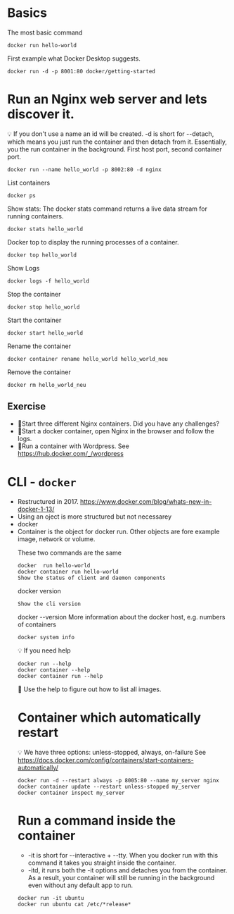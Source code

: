 # Basics
The most basic command
```
docker run hello-world
```

First example what Docker Desktop suggests.
```
docker run -d -p 8001:80 docker/getting-started
 ```

# Run an Nginx web server and lets discover it.
💡 If you don't use a name an id will be created.
 -d is short for --detach, which means you just run the container and then detach from it. Essentially, you the run container in the background.
First host port, second container port. 
```
docker run --name hello_world -p 8002:80 -d nginx
```
List containers
```
docker ps
```
Show stats: The docker stats command returns a live data stream for running containers. 
```
docker stats hello_world
```
Docker top to display the running processes of a container.
```
docker top hello_world 
```
Show Logs
```
docker logs -f hello_world
```
Stop the container
```
docker stop hello_world
```
Start the container
``` 
docker start hello_world
```
Rename the container
```  
docker container rename hello_world hello_world_neu
```
Remove the container
```  
docker rm hello_world_neu
```
## Exercise
* 📝Start three different Nginx containers. Did you have any challenges?
* 📝Start a docker container, open Nginx in the browser and follow the logs.
* 📝Run a container with Wordpress. See https://hub.docker.com/_/wordpress


# CLI - `docker`
* Restructured in 2017. https://www.docker.com/blog/whats-new-in-docker-1-13/
* Using an oject is more structured but not necessarey
* docker <object> <command> <options>
* Container is the object for docker run. Other objects are fore example image, network or volume.

These two commands are the same
``` 
docker  run hello-world
docker container run hello-world
Show the status of client and daemon components
``` 
docker version
```
Show the cli version
``` 
docker --version 
More information about the docker host, e.g. numbers of containers
``` 
docker system info
```
💡 If you need help
``` 
docker run --help
docker container --help
docker container run --help
```
📝 Use the help to figure out how to list all images.

# Container which automatically restart
💡 We have three options: unless-stopped, always, on-failure
See https://docs.docker.com/config/containers/start-containers-automatically/

```
docker run -d --restart always -p 8005:80 --name my_server nginx
docker container update --restart unless-stopped my_server
docker container inspect my_server
```

# Run a command inside the container
* -it is short for --interactive + --tty. When you docker run with this command it takes you straight inside the container.
* -itd, it runs both the -it options and detaches you from the container. As a result, your container will still be running in the background even without any default app to run.
``` 
docker run -it ubuntu
docker run ubuntu cat /etc/*release*
